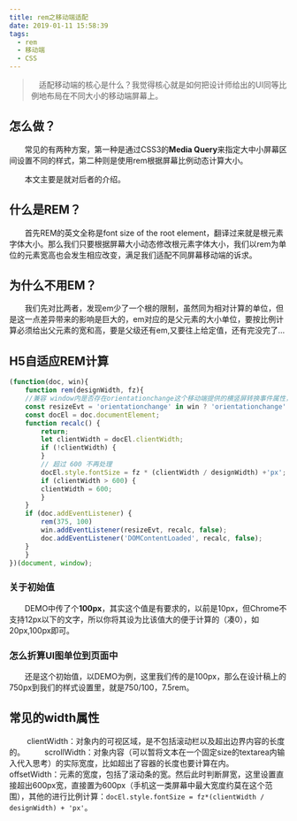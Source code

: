 ```yaml
---
title: rem之移动端适配
date: 2019-01-11 15:58:39
tags:
  - rem
  - 移动端
  - CSS
---
```


> &emsp;适配移动端的核心是什么？我觉得核心就是如何把设计师给出的UI同等比例地布局在不同大小的移动端屏幕上。

## 怎么做？

&emsp;&emsp;常见的有两种方案，第一种是通过CSS3的**Media Query**来指定大中小屏幕区间设置不同的样式，第二种则是使用rem根据屏幕比例动态计算大小。

<escape><!-- more --></escape>

&emsp;&emsp;本文主要是就对后者的介绍。

## 什么是REM？

&emsp;&emsp;首先REM的英文全称是font size of the root element，翻译过来就是根元素字体大小。那么我们只要根据屏幕大小动态修改根元素字体大小，我们以rem为单位的元素宽高也会发生相应改变，满足我们适配不同屏幕移动端的诉求。

## 为什么不用EM？

&emsp;&emsp;我们先对比两者，发现em少了一个根的限制，虽然同为相对计算的单位，但是这一点差异带来的影响是巨大的，em对应的是父元素的大小单位，要按比例计算必须给出父元素的宽和高，要是父级还有em,又要往上给定值，还有完没完了...

## H5自适应REM计算

```javascript
(function(doc, win){
    function rem(designWidth, fz){
    //兼容 window内是否存在orientationchange这个移动端提供的横竖屏转换事件属性，若没有则统一使用resize事件
    const resizeEvt = 'orientationchange' in win ? 'orientationchange' : 'resize';
    const docEl = doc.documentElement;
    function recalc() {
        return;
        let clientWidth = docEl.clientWidth;
        if (!clientWidth) {
        }
        // 超过 600 不再处理
        docEl.style.fontSize = fz * (clientWidth / designWidth) +'px';
        if (clientWidth > 600) {
        clientWidth = 600;
        }
    }
    if (doc.addEventListener) {
        rem(375, 100)
        win.addEventListener(resizeEvt, recalc, false);
        doc.addEventListener('DOMContentLoaded', recalc, false);
    }
    }
})(document, window);
```

### 关于初始值

&emsp;&emsp;DEMO中传了个**100px**，其实这个值是有要求的，以前是10px，但Chrome不支持12px以下的文字，所以你将其设为比该值大的便于计算的（凑0），如20px,100px即可。

### 怎么折算UI图单位到页面中

&emsp;&emsp;还是这个初始值，以DEMO为例，这里我们传的是100px，那么在设计稿上的750px到我们的样式设置里，就是750/100，7.5rem。

## 常见的width属性

&emsp;&emsp;  clientWidth：对象内的可视区域，是不包括滚动栏以及超出边界内容的长度的。
&emsp;&emsp;  scrollWidth：对象内容（可以暂将文本在一个固定size的textarea内输入代入思考）的实际宽度，比如超出了容器的长度也要计算在内。
&emsp;&emsp;  offsetWidth：元素的宽度，包括了滚动条的宽。然后此时判断屏宽，这里设置直接超出600px宽，直接置为600px（手机这一类屏幕中最大宽度约莫在这个范围），其他的进行比例计算：`docEl.style.fontSize = fz*(clientWidth / designWidth) + 'px'`。
